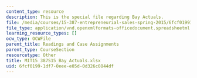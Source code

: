 ```yaml
---
content_type: resource
description: This is the special file regarding Bay Actuals.
file: /media/courses/15-387-entrepreneurial-sales-spring-2015/6fcf01991df70eeee05d0d326c0844df_MIT15_387S15_Bay_Actuals.xlsx
file_type: application/vnd.openxmlformats-officedocument.spreadsheetml.sheet
learning_resource_types: []
ocw_type: OCWFile
parent_title: Readings and Case Assignments
parent_type: CourseSection
resourcetype: Other
title: MIT15_387S15_Bay_Actuals.xlsx
uid: 6fcf0199-1df7-0eee-e05d-0d326c0844df
---
```

